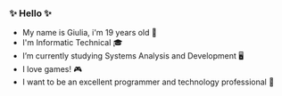 ### ✨ Hello ✨
- My name is Giulia, i'm 19 years old 🌸
- I'm Informatic Technical 🎓
- I’m currently studying Systems Analysis and Development 🖥️
- I love games! 🎮
- I want to be an excellent programmer and technology professional 👾

<!--
**massonigiulia/massonigiulia** is a ✨ _special_ ✨ repository because its `README.md` (this file) appears on your GitHub profile.
-->
